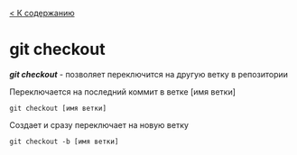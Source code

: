 [< К содержанию](./readme.md)

# git checkout
***git checkout*** - позволяет переключится на другую ветку в репозитории

Переключается на последний коммит в ветке [имя ветки]
```
git checkout [имя ветки]
```

Создает и сразу переключает на новую ветку
```
git checkout -b [имя ветки]
```
